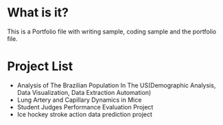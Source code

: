# What is it?
This is a Portfolio file with writing sample, coding sample and the portfolio file.

# Project List
- Analysis of The Brazilian Population In The US(Demographic Analysis, Data Visualization, Data Extraction Automation)
- Lung Artery and Capillary Dynamics in Mice
- Student Judges Performance Evaluation Project
- Ice hockey stroke action data prediction project
